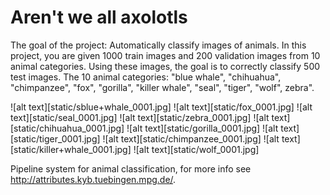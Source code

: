 # Aren't we all axolotls
The goal of the project: Automatically classify images of animals.
In this project, you are given 1000 train images and 200 validation images from 10 animal categories. Using these images, the goal is to correctly classify 500 test images.
The 10 animal categories: "blue whale", "chihuahua", "chimpanzee", "fox", "gorilla", "killer whale", "seal", "tiger", "wolf", zebra". 

![alt text][static/sblue+whale_0001.jpg]
![alt text][static/fox_0001.jpg]
![alt text][static/seal_0001.jpg]
![alt text][static/zebra_0001.jpg]
![alt text][static/chihuahua_0001.jpg]
![alt text][static/gorilla_0001.jpg]
![alt text][static/tiger_0001.jpg]
![alt text][static/chimpanzee_0001.jpg]
![alt text][static/killer+whale_0001.jpg]
![alt text][static/wolf_0001.jpg]

Pipeline system for animal classification, for more info see http://attributes.kyb.tuebingen.mpg.de/.

